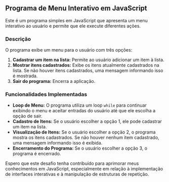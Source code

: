 ## Programa de Menu Interativo em JavaScript

Este é um programa simples em JavaScript que apresenta um menu interativo ao usuário e permite que ele execute diferentes ações.

### Descrição

O programa exibe um menu para o usuário com três opções:
1. **Cadastrar um item na lista:** Permite ao usuário adicionar um item à lista.
2. **Mostrar itens cadastrados:** Exibe os itens atualmente cadastrados na lista. Se não houver itens cadastrados, uma mensagem informando isso é mostrada.
3. **Sair do programa:** Encerra a aplicação.

### Funcionalidades Implementadas

- **Loop de Menu:** O programa utiliza um loop `while` para continuar exibindo o menu e aceitar entradas do usuário até que ele escolha a opção de sair.
- **Cadastro de Itens:** Se o usuário escolher a opção 1, ele pode cadastrar um item na lista.
- **Visualização de Itens:** Se o usuário escolher a opção 2, o programa mostra os itens cadastrados. Se não houver nenhum item cadastrado, uma mensagem informando isso é exibida.
- **Encerramento do Programa:** Se o usuário escolher a opção 3, o programa é encerrado.

Espero que este desafio tenha contribuído para aprimorar meus conhecimentos em JavaScript, especialmente em relação à implementação de interfaces interativas e à manipulação de estruturas de repetição.

